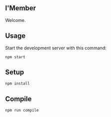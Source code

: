 I'Member
---

Welcome.

Usage
---

Start the development server with this command:

```
npm start
```


 

Setup
---

```
npm install
```

Compile
---

```
npm run compile
```
